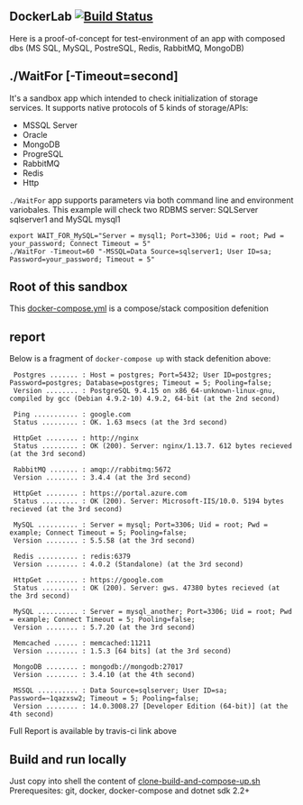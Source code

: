 ## DockerLab [![Build Status](https://travis-ci.org/devizer/DockerLab.svg?branch=master)](https://travis-ci.org/devizer/DockerLab)

Here is a proof-of-concept for test-environment of an app with composed dbs (MS SQL, MySQL, PostreSQL, Redis, RabbitMQ, MongoDB)

## ./WaitFor [-Timeout=second]

It's a sandbox app which intended to check initialization of storage services. It supports native protocols of 5 kinds of storage/APIs:
* MSSQL Server
* Oracle
* MongoDB
* ProgreSQL
* RabbitMQ
* Redis
* Http

`./WaitFor` app supports parameters via both command line and environment variobales. 
This example will check two RDBMS server: SQLServer sqlserver1 and MySQL mysql1
```
export WAIT_FOR_MySQL="Server = mysql1; Port=3306; Uid = root; Pwd = your_password; Connect Timeout = 5"
./WaitFor -Timeout=60 "-MSSQL=Data Source=sqlserver1; User ID=sa; Password=your_password; Timeout = 5"
```

## Root of this sandbox
This [docker-compose.yml](containers/docker-compose.yml) is a compose/stack composition defenition

## report
Below is a fragment of `docker-compose up` with stack defenition above:
```
 Postgres ....... : Host = postgres; Port=5432; User ID=postgres; Password=postgres; Database=postgres; Timeout = 5; Pooling=false;
 Version ........ : PostgreSQL 9.4.15 on x86_64-unknown-linux-gnu, compiled by gcc (Debian 4.9.2-10) 4.9.2, 64-bit (at the 2nd second)
 
 Ping ........... : google.com
 Status ......... : OK. 1.63 msecs (at the 3rd second)

 HttpGet ........ : http://nginx
 Status ......... : OK (200). Server: nginx/1.13.7. 612 bytes recieved (at the 3rd second)

 RabbitMQ ....... : amqp://rabbitmq:5672
 Version ........ : 3.4.4 (at the 3rd second)
 
 HttpGet ........ : https://portal.azure.com
 Status ......... : OK (200). Server: Microsoft-IIS/10.0. 5194 bytes recieved (at the 3rd second)

 MySQL .......... : Server = mysql; Port=3306; Uid = root; Pwd = example; Connect Timeout = 5; Pooling=false;
 Version ........ : 5.5.58 (at the 3rd second)
 
 Redis .......... : redis:6379
 Version ........ : 4.0.2 (Standalone) (at the 3rd second)
 
 HttpGet ........ : https://google.com
 Status ......... : OK (200). Server: gws. 47380 bytes recieved (at the 3rd second)
 
 MySQL .......... : Server = mysql_another; Port=3306; Uid = root; Pwd = example; Connect Timeout = 5; Pooling=false;
 Version ........ : 5.7.20 (at the 3rd second)
 
 Memcached ...... : memcached:11211
 Version ........ : 1.5.3 [64 bits] (at the 3rd second)
 
 MongoDB ........ : mongodb://mongodb:27017
 Version ........ : 3.4.10 (at the 4th second)

 MSSQL .......... : Data Source=sqlserver; User ID=sa; Password=~1qazxsw2; Timeout = 5; Pooling=false;
 Version ........ : 14.0.3008.27 [Developer Edition (64-bit)] (at the 4th second)
```
Full Report is available by travis-ci link above

## Build and run locally
Just copy into shell the content of [clone-build-and-compose-up.sh](standalone-clone-and-build-then-compose.sh)
Prerequesites: git, docker, docker-compose and dotnet sdk 2.2+
